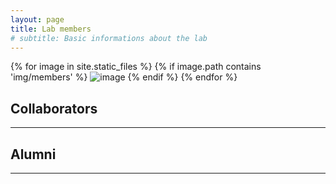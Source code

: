 ```yaml
---
layout: page
title: Lab members
# subtitle: Basic informations about the lab
---
```


{% for image in site.static_files %}
    {% if image.path contains 'img/members' %}
        <img src="{{ site.baseurl }}{{ image.path }}" alt="image" />
    {% endif %}
{% endfor %}



## Collaborators
---

## Alumni
---


